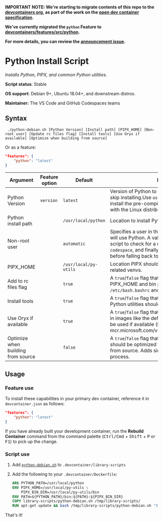 **IMPORTANT NOTE: We're starting to migrate contents of this repo to the
[devcontainers org](https://github.com/devcontainers), as part of the work on
the [open dev container specification](https://containers.dev).**

**We've currently migrated the `python` Feature to
[devcontainers/features/src/python](https://github.com/devcontainers/features/tree/main/src/python).**

**For more details, you can review the
[announcement issue](https://github.com/microsoft/vscode-dev-containers/issues/1589).**

# Python Install Script

_Installs Python, PIPX, and common Python utilities._

**Script status**: Stable

**OS support**: Debian 9+, Ubuntu 18.04+, and downstream distros.

**Maintainer:** The VS Code and GitHub Codespaces teams

## Syntax

```text
 ./python-debian.sh [Python Version] [Install path] [PIPX_HOME] [Non-root user] [Update rc files flag] [Install tools] [Use Oryx if available] [Optimize when building from source]
```

Or as a feature:

```json
"features": {
    "python": "latest"
}
```

| Argument                           | Feature option | Default               | Description                                                                                                                                                                                                                                                |
| ---------------------------------- | -------------- | --------------------- | ---------------------------------------------------------------------------------------------------------------------------------------------------------------------------------------------------------------------------------------------------------- |
| Python Version                     | `version`      | `latest`              | Version of Python to build and install. Set to `none` to skip installing.Use `os-provided` to skip building and install the pre-compiled version of Python comes with the Linux distribution instead (much faster).                                        |
| Python install path                |                | `/usr/local/python`   | Location to install Python.                                                                                                                                                                                                                                |
| Non-root user                      |                | `automatic`           | Specifies a user in the container other than root that will use Python. A value of `automatic` will cause the script to check for a user called `vscode`, then `node`, `codespace`, and finally a user with a UID of `1000` before falling back to `root`. |
| PIPX_HOME                          |                | `/usr/local/py-utils` | Location PIPX should install Python utilities and related venvs.                                                                                                                                                                                           |
| Add to rc files flag               |                | `true`                | A `true`/`false` flag that indicates whether sourcing the PIPX_HOME and bin path should be added to `/etc/bash.bashrc` and `/etc/zsh/zshrc`.                                                                                                               |
| Install tools                      |                | `true`                | A `true`/`false` flag that indicates whether related Python utilities should be installed.                                                                                                                                                                 |
| Use Oryx if available              |                | `true`                | A `true`/`false` flag that indicates whether the Oryx CLI in images like the default codespaces image should be used if available (like in mcr.microsoft.com/vscode/devcontainers/universal).                                                              |
| Optimize when building from source |                | `false`               | A `true`/`false` flag that indicates whether Python should be optimized for performance when built from source. Adds significant time to the build process.                                                                                                |

## Usage

### Feature use

To install these capabilities in your primary dev container, reference it in
`devcontainer.json` as follows:

```json
"features": {
    "python": "latest"
}
```

If you have already built your development container, run the **Rebuild
Container** command from the command palette (<kbd>Ctrl/Cmd</kbd> +
<kbd>Shift</kbd> + <kbd>P</kbd> or <kbd>F1</kbd>) to pick up the change.

### Script use

1. Add [`python-debian.sh`](../python-debian.sh) to
   `.devcontainer/library-scripts`

2. Add the following to your `.devcontainer/Dockerfile`:

    ```Dockerfile
    ARG PYTHON_PATH=/usr/local/python
    ENV PIPX_HOME=/usr/local/py-utils \
        PIPX_BIN_DIR=/usr/local/py-utils/bin
    ENV PATH=${PYTHON_PATH}/bin:${PATH}:${PIPX_BIN_DIR}
    COPY library-scripts/python-debian.sh /tmp/library-scripts/
    RUN apt-get update && bash /tmp/library-scripts/python-debian.sh "3.8.3" "${PYTHON_PATH}" "${PIPX_HOME}"
    ```

That's it!
